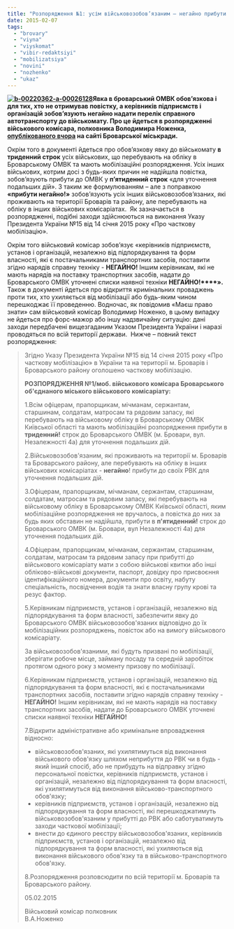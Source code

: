 ```yaml
---
title: "Розпорядження №1: усім військовозобов’язаним – негайно прибути до військомату"
date: 2015-02-07
tags: 
  - "brovary"
  - "viyna"
  - "viyskomat"
  - "vibir-redaktsiyi"
  - "mobilizatsiya"
  - "novini"
  - "nozhenko"
  - "ukaz"
---
```


**[![b-00220362-a-00026128](https://mpz.brovary.org/wp-content/uploads/2015/02/b-00220362-a-00026128.jpg)](https://mpz.brovary.org/wp-content/uploads/2015/02/b-00220362-a-00026128.jpg)Явка в броварський ОМВК обов’язкова і для тих, хто не отримував повістку, а керівників підприємств і організацій зобов’язують негайно надати перелік справного автотранспорту до військомату. Про це йдеться в розпорядженні військового комісара, полковника Володимира Ноженка, [опублікованого вчора](http://www.brovary.kiev.ua/rozporyadzhennya-%E2%84%961mob-v%D1%96iskovogo-kom%D1%96sara-brovarskogo-ob%D1%94dnanogo-m%D1%96skogo-v%D1%96iskovogo-kom%D1%96sar%D1%96atu) на сайті Броварської міськради.**

Окрім того в документі йдеться про обов’язкову явку до військомату **в триденний строк** усіх військових, що перебувають на обліку в Броварському ОМВК та мають мобілізаційні розпорядження. Усіх інших військових, котрим досі з будь-яких причин не надійшла повістка, зобов’язують прибути до ОМВК у **п’ятиденний строк** «для уточнення подальших дій». З таким же формулюванням – але з поправкою **«прибути негайно!»** зобов’язують усіх інших військовозобов’язаних, які проживають на території Броварів та району, але перебувають на обліку в інших військових комісаріатах.  Як зазначається в розпорядженні, подібні заходи здійснюються на виконання Указу Президента України №15 від 14 січня 2015 року «Про часткову мобілізацію».

Окрім того військовий комісар зобов’язує «керівників підприємств, установ і організацій, незалежно від підпорядкування та форм власності, які є постачальниками транспортних засобів, поставити згідно нарядів справну техніку - **НЕГАЙНО!** Іншим керівникам, які не мають нарядів на поставку транспортних засобів, надати до Броварського ОМВК уточнені списки наявної техніки **НЕГАЙНО!****».** Також в документі йдеться про відкриття кримінальних проваджень проти тих, хто ухиляється від мобілізації або будь-яким чином перешкоджає її проведенню. Водночас, як повідомив «Маєш право знати» сам військовий комісар Володимир Ноженко, в цьому випадку не йдеться про форс-мажор або іншу надзвичайну ситуацію: дані заходи передбачені вищезгаданим Указом Президента України і наразі проводяться по всій території держави.  Нижче – повний текст розпорядження:

> Згідно Указу Президента України №15 від 14 січня 2015 року «Про часткову мобілізацію» в України та на території м. Броварів і Броварського району оголошено часткову мобілізацію.
> 
> **РОЗПОРЯДЖЕННЯ №1/моб. військового комісара Броварського об'єднаного міського військового комісаріату:**
> 
> 1.Всім офіцерам, прапорщикам, мічманам, сержантам, старшинам, солдатам, матросам та рядовим запасу, які перебувають на військовому обліку в Броварському ОМВК Київської області та мають мобілізаційні розпорядження прибути в **триденний!** cтрок до Броварського ОМВК (м. Бровари, вул. Незалежності 4а) для уточнення подальших дій.
> 
> 2.Військовозобов'язаним, які проживають на території м. Броварів та Броварського району, але перебувають на обліку в інших військових комісаріатах - **негайно**! прибути до своїх РВК для уточнення подальших дій.
> 
> 3.Офіцерам, прапорщикам, мічманам, сержантам, старшинам, солдатам, матросам та рядовим запасу, які перебувають на військовому обліку в Броварському ОМВК Київської області, яким мобілізаційне розпорядження не вручалось, а повістка до них за будь яких обставин не надійшла, прибути в **п'ятиденний!** cтрок до Броварського ОМВК (м. Бровари, вул Незалежності 4а) для уточнення подальших дій.
> 
> 4.Офіцерам, прапорщикам, мічманам, сержантам, старшинам, солдатам, матросам та рядовим запасу при прибутті до військового комісаріату мати з собою військові квитки або інші обліково-військові документи, паспорт, довідку про присвоєння ідентифікаційного номера, документи про освіту, набуту спеціальність, посвідчення водія та знати власну групу крові та резус фактор.
> 
> 5.Керівникам підприємств, установ і організацій, незалежно від підпорядкування та форм власності, забезпечити явку до Броварського ОМВК військовозобов'язаних відповідно до їх мобілізаційних розпоряджень, повісток або на вимогу військового комісаріату.
> 
> За військовозобов'язаними, які будуть призвані по мобілізації, зберігати робоче місце, займану посаду та середній заробіток протягом одного року з моменту призову по мобілізації.
> 
> 6.Керівникам підприємств, установ і організацій, незалежно від підпорядкування та форм власності, які є постачальниками транспортних засобів, поставити згідно нарядів справну техніку - **НЕГАЙНО!** Іншим керівникам, які не мають нарядів на поставку транспортних засобів, надати до Броварського ОМВК уточнені списки наявної техніки **НЕГАЙНО!**
> 
> 7.Відкрити адміністративне або кримінальне впровадження відносно:
> 
> - військовозобов'язаних, які ухилятимуться від виконання військового обов'язку шляхом неприбуття до РВК чи в будь - який інший спосіб, або не прибудуть на відправку згідно персональної повістки, керівників підприємств, установ і організацій, незалежно від підпорядкування та форм власності, які ухилятимуться від виконання військово-транспортного обов'язку;
> - керівників підприємств, установ і організацій, незалежно від підпорядкування та форм власності, які перешкоджатимуть військовозобов'язаним у прибутті до РВК або саботуватимуть заходи часткової мобілізації;
> - внести до єдиного реєстру військовозобов'язаних, керівників підприємств, установ і організацій, незалежно від підпорядкування та форм власності, які ухиляються від виконання військового обов'язку та в військово-транспортного обов'язку.
> 
> 8.Розпорядження розповсюдити по всій території м. Броварів та Броварського району.
> 
> 05.02.2015
> 
> Військовий комісар полковник                                                   В.А.Ноженко
